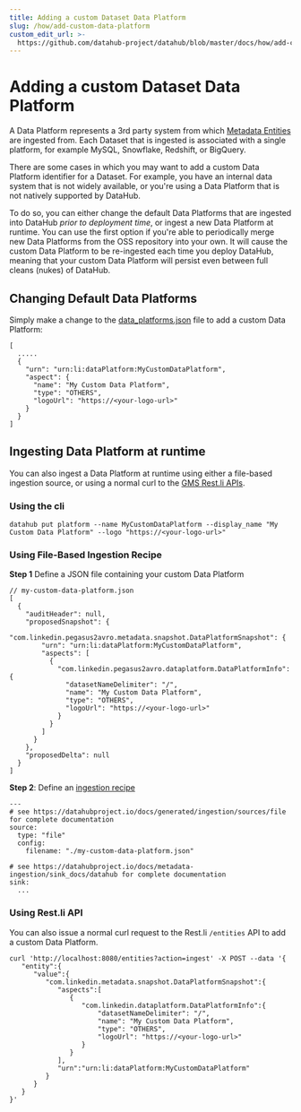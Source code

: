 ```yaml
---
title: Adding a custom Dataset Data Platform
slug: /how/add-custom-data-platform
custom_edit_url: >-
  https://github.com/datahub-project/datahub/blob/master/docs/how/add-custom-data-platform.md
---
```

# Adding a custom Dataset Data Platform

A Data Platform represents a 3rd party system from which [Metadata Entities](/docs/metadata-modeling/metadata-model/) are ingested from. Each Dataset that is ingested is associated with a single platform, for example MySQL, Snowflake, Redshift, or BigQuery.

There are some cases in which you may want to add a custom Data Platform identifier for a Dataset. For example,
you have an internal data system that is not widely available, or you're using a Data Platform that is not natively supported by DataHub.

To do so, you can either change the default Data Platforms that are ingested into DataHub *prior to deployment time*, or ingest
a new Data Platform at runtime. You can use the first option if you're able to periodically merge new Data Platforms from the OSS
repository into your own. It will cause the custom Data Platform to be re-ingested each time you deploy DataHub, meaning that
your custom Data Platform will persist even between full cleans (nukes) of DataHub. 

## Changing Default Data Platforms

Simply make a change to the [data_platforms.json](https://github.com/datahub-project/datahub/blob/master/metadata-service/war/src/main/resources/boot/data_platforms.json) 
file to add a custom Data Platform:

```
[ 
  .....
  {
    "urn": "urn:li:dataPlatform:MyCustomDataPlatform",
    "aspect": {
      "name": "My Custom Data Platform",
      "type": "OTHERS",
      "logoUrl": "https://<your-logo-url>"
    }
  }
]
```

## Ingesting Data Platform at runtime

You can also ingest a Data Platform at runtime using either a file-based ingestion source, or using a normal curl to the
[GMS Rest.li APIs](/docs/metadata-service#restli-api). 

### Using the cli

```shell
datahub put platform --name MyCustomDataPlatform --display_name "My Custom Data Platform" --logo "https://<your-logo-url>"
```

### Using File-Based Ingestion Recipe

**Step 1** Define a JSON file containing your custom Data Platform

```
// my-custom-data-platform.json 
[
  {
    "auditHeader": null,
    "proposedSnapshot": {
      "com.linkedin.pegasus2avro.metadata.snapshot.DataPlatformSnapshot": {
        "urn": "urn:li:dataPlatform:MyCustomDataPlatform",
        "aspects": [
          {
            "com.linkedin.pegasus2avro.dataplatform.DataPlatformInfo": {
              "datasetNameDelimiter": "/",
              "name": "My Custom Data Platform",
              "type": "OTHERS",
              "logoUrl": "https://<your-logo-url>"
            }
          }
        ]
      }
    },
    "proposedDelta": null
  }
]
```

**Step 2**: Define an [ingestion recipe](/docs/metadata-ingestion/#recipes) 

```
---
# see https://datahubproject.io/docs/generated/ingestion/sources/file for complete documentation
source:
  type: "file"
  config:
    filename: "./my-custom-data-platform.json"

# see https://datahubproject.io/docs/metadata-ingestion/sink_docs/datahub for complete documentation
sink:
  ... 
```

### Using Rest.li API

You can also issue a normal curl request to the Rest.li `/entities` API to add a custom Data Platform.

```
curl 'http://localhost:8080/entities?action=ingest' -X POST --data '{
   "entity":{
      "value":{
         "com.linkedin.metadata.snapshot.DataPlatformSnapshot":{
            "aspects":[
               {
                  "com.linkedin.dataplatform.DataPlatformInfo":{
                      "datasetNameDelimiter": "/",
                      "name": "My Custom Data Platform",
                      "type": "OTHERS",
                      "logoUrl": "https://<your-logo-url>"
                  }
               }
            ],
            "urn":"urn:li:dataPlatform:MyCustomDataPlatform"
         }
      }
   }
}'
```
